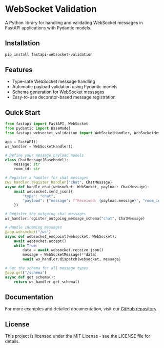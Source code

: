 # WebSocket Validation

A Python library for handling and validating WebSocket messages in FastAPI applications with Pydantic models.

## Installation

```bash
pip install fastapi-websocket-validation
```

## Features

- Type-safe WebSocket message handling
- Automatic payload validation using Pydantic models
- Schema generation for WebSocket messages
- Easy-to-use decorator-based message registration

## Quick Start

```python
from fastapi import FastAPI, WebSocket
from pydantic import BaseModel
from fastapi_websocket_validation import WebSocketHandler, WebSocketMessage

app = FastAPI()
ws_handler = WebSocketHandler()

# Define your message payload models
class ChatMessage(BaseModel):
    message: str
    room_id: str

# Register a handler for chat messages
@ws_handler.register_handler("chat", ChatMessage)
async def handle_chat(websocket: WebSocket, payload: ChatMessage):
    await websocket.send_json({
        "type": "chat",
        "payload": {"message": f"Received: {payload.message}", "room_id": "example_id"}
    })

# Register the outgoing chat messages
ws_handler.register_outgoing_message_schema("chat", ChatMessage)

# Handle incoming messages
@app.websocket("/ws")
async def websocket_endpoint(websocket: WebSocket):
    await websocket.accept()
    while True:
        data = await websocket.receive_json()
        message = WebSocketMessage(**data)
        await ws_handler.dispatch(websocket, message)

# Get the schema for all message types
@app.get("/schema")
async def get_schema():
    return ws_handler.get_schema()
```

## Documentation

For more examples and detailed documentation, visit our [GitHub repository](https://github.com/zyx-db/fastapi-websocket-validation).

## License

This project is licensed under the MIT License - see the LICENSE file for details. 

